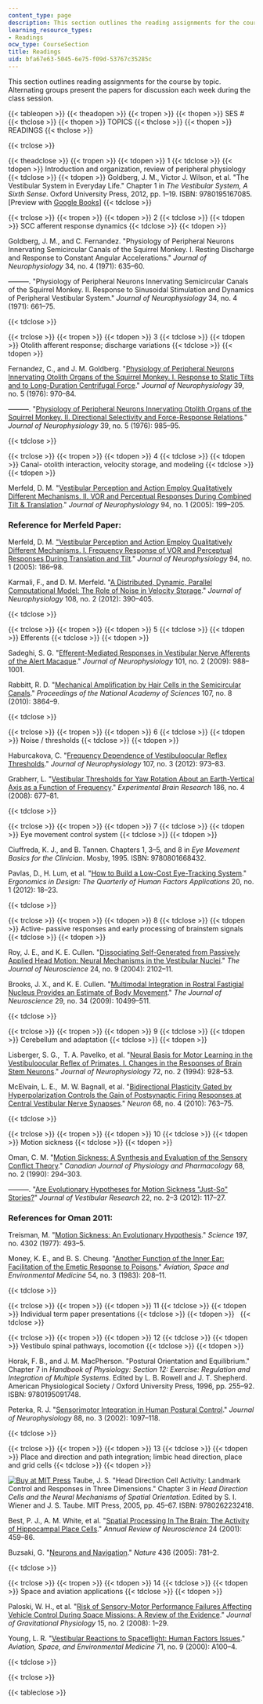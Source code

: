 ```yaml
---
content_type: page
description: This section outlines the reading assignments for the course by topic.
learning_resource_types:
- Readings
ocw_type: CourseSection
title: Readings
uid: bfa67e63-5045-6e75-f09d-53767c35285c
---
```


This section outlines reading assignments for the course by topic. Alternating groups present the papers for discussion each week during the class session.

{{< tableopen >}}
{{< theadopen >}}
{{< tropen >}}
{{< thopen >}}
SES #
{{< thclose >}}
{{< thopen >}}
TOPICS
{{< thclose >}}
{{< thopen >}}
READINGS
{{< thclose >}}

{{< trclose >}}

{{< theadclose >}}
{{< tropen >}}
{{< tdopen >}}
1
{{< tdclose >}}
{{< tdopen >}}
Introduction and organization, review of peripheral physiology
{{< tdclose >}}
{{< tdopen >}}
Goldberg, J. M., Victor J. Wilson, et al. "The Vestibular System in Everyday Life." Chapter 1 in _The Vestibular System, A Sixth Sense_. Oxford University Press, 2012, pp. 1–19. ISBN: 9780195167085. \[Preview with [Google Books](http://books.google.com/books?id=dMixjJPwKdQC&pg=PA1#v=onepage)\]
{{< tdclose >}}

{{< trclose >}}
{{< tropen >}}
{{< tdopen >}}
2
{{< tdclose >}}
{{< tdopen >}}
SCC afferent response dynamics
{{< tdclose >}}
{{< tdopen >}}


Goldberg, J. M., and C. Fernandez. "Physiology of Peripheral Neurons Innervating Semicircular Canals of the Squirrel Monkey. I. Resting Discharge and Response to Constant Angular Accelerations." _Journal of Neurophysiology_ 34, no. 4 (1971): 635–60.

———. "Physiology of Peripheral Neurons Innervating Semicircular Canals of the Squirrel Monkey. II. Response to Sinusoidal Stimulation and Dynamics of Peripheral Vestibular System." _Journal of Neurophysiology_ 34, no. 4 (1971): 661–75.


{{< tdclose >}}

{{< trclose >}}
{{< tropen >}}
{{< tdopen >}}
3
{{< tdclose >}}
{{< tdopen >}}
Otolith afferent response; discharge variations
{{< tdclose >}}
{{< tdopen >}}


Fernandez, C., and J. M. Goldberg. "[Physiology of Peripheral Neurons Innervating Otolith Organs of the Squirrel Monkey. I. Response to Static Tilts and to Long-Duration Centrifugal Force](http://www.ncbi.nlm.nih.gov/pubmed/824412)." _Journal of Neurophysiology_ 39, no. 5 (1976): 970–84.

———. "[Physiology of Peripheral Neurons Innervating Otolith Organs of the Squirrel Monkey. II. Directional Selectivity and Force-Response Relations](http://www.ncbi.nlm.nih.gov/pubmed/824413)." _Journal of Neurophysiology_ 39, no. 5 (1976): 985–95.


{{< tdclose >}}

{{< trclose >}}
{{< tropen >}}
{{< tdopen >}}
4
{{< tdclose >}}
{{< tdopen >}}
Canal- otolith interaction, velocity storage, and modeling
{{< tdclose >}}
{{< tdopen >}}


Merfeld, D. M. "[Vestibular Perception and Action Employ Qualitatively Different Mechanisms. II. VOR and Perceptual Responses During Combined Tilt & Translation](http://dx.doi.org/10.1152/jn.00905.2004)." _Journal of Neurophysiology_ 94, no. 1 (2005): 199–205.

### Reference for Merfeld Paper:

Merfeld, D. M. ["Vestibular Perception and Action Employ Qualitatively Different Mechanisms. I. Frequency Response of VOR and Perceptual Responses During Translation and Tilt](http://dx.doi.org/10.1152/jn.00904.2004)." _Journal of Neurophysiology_ 94, no. 1 (2005): 186–98.

Karmali, F., and D. M. Merfeld. "[A Distributed, Dynamic, Parallel Computational Model: The Role of Noise in Velocity Storage](http://www.ncbi.nlm.nih.gov/pubmed/22514288)." _Journal of Neurophysiology_ 108, no. 2 (2012): 390–405.


{{< tdclose >}}

{{< trclose >}}
{{< tropen >}}
{{< tdopen >}}
5
{{< tdclose >}}
{{< tdopen >}}
Efferents
{{< tdclose >}}
{{< tdopen >}}


Sadeghi, S. G. "[Efferent-Mediated Responses in Vestibular Nerve Afferents of the Alert Macaque](http://www.ncbi.nlm.nih.gov/pubmed/19091917)." _Journal of Neurophysiology_ 101, no. 2 (2009): 988–1001.

Rabbitt, R. D. "[Mechanical Amplification by Hair Cells in the Semicircular Canals](http://www.ncbi.nlm.nih.gov/pubmed/20133682)." _Proceedings of the National Academy of Sciences_ 107, no. 8 (2010): 3864–9.


{{< tdclose >}}

{{< trclose >}}
{{< tropen >}}
{{< tdopen >}}
6
{{< tdclose >}}
{{< tdopen >}}
Noise / thresholds
{{< tdclose >}}
{{< tdopen >}}


Haburcakova, C. "[Frequency Dependence of Vestibuloocular Reflex Thresholds](http://www.ncbi.nlm.nih.gov/pubmed/22072512)." _Journal of Neurophysiology_ 107, no. 3 (2012): 973–83.

Grabherr, L. "[Vestibular Thresholds for Yaw Rotation About an Earth-Vertical Axis as a Function of Frequency](http://www.ncbi.nlm.nih.gov/pubmed/18350283)." _Experimental Brain Research_ 186, no. 4 (2008): 677–81.


{{< tdclose >}}

{{< trclose >}}
{{< tropen >}}
{{< tdopen >}}
7
{{< tdclose >}}
{{< tdopen >}}
Eye movement control system
{{< tdclose >}}
{{< tdopen >}}


Ciuffreda, K. J., and B. Tannen. Chapters 1, 3–5, and 8 in _Eye Movement Basics for the Clinician_. Mosby, 1995. ISBN: 9780801668432.

Pavlas, D., H. Lum, et al. "[How to Build a Low-Cost Eye-Tracking System](http://dx.doi.org/10.1177/1064804611428928 )." _Ergonomics in Design: The Quarterly of Human Factors Applications_ 20, no. 1 (2012): 18–23.


{{< tdclose >}}

{{< trclose >}}
{{< tropen >}}
{{< tdopen >}}
8
{{< tdclose >}}
{{< tdopen >}}
Active- passive responses and early processing of brainstem signals
{{< tdclose >}}
{{< tdopen >}}


Roy, J. E., and K. E. Cullen. "[Dissociating Self-Generated from Passively Applied Head Motion: Neural Mechanisms in the Vestibular Nuclei](http://www.jneurosci.org/content/24/9/2102.short)." _The Journal of Neuroscience_ 24, no. 9 (2004): 2102–11.

Brooks, J. X., and K. E. Cullen. "[Multimodal Integration in Rostral Fastigial Nucleus Provides an Estimate of Body Movement](http://www.jneurosci.org/content/29/34/10499.abstract)." _The Journal of Neuroscience_ 29, no. 34 (2009): 10499–511.


{{< tdclose >}}

{{< trclose >}}
{{< tropen >}}
{{< tdopen >}}
9
{{< tdclose >}}
{{< tdopen >}}
Cerebellum and adaptation
{{< tdclose >}}
{{< tdopen >}}


Lisberger, S. G.,  T. A. Pavelko, et al. "[Neural Basis for Motor Learning in the Vestibuloocular Reflex of Primates. I. Changes in the Responses of Brain Stem Neurons](http://www.ncbi.nlm.nih.gov/pubmed/7983547)." _Journal of Neurophysiology_ 72, no. 2 (1994): 928–53.

McElvain, L. E.,  M. W. Bagnall, et al. "[Bidirectional Plasticity Gated by Hyperpolarization Controls the Gain of Postsynaptic Firing Responses at Central Vestibular Nerve Synapses](http://www.ncbi.nlm.nih.gov/pubmed/21092864)." _Neuron_ 68, no. 4 (2010): 763–75.


{{< tdclose >}}

{{< trclose >}}
{{< tropen >}}
{{< tdopen >}}
10
{{< tdclose >}}
{{< tdopen >}}
Motion sickness
{{< tdclose >}}
{{< tdopen >}}


Oman, C. M. "[Motion Sickness: A Synthesis and Evaluation of the Sensory Conflict Theory](http://www.ncbi.nlm.nih.gov/pubmed/2178753)." _Canadian Journal of Physiology and Pharmacology_ 68, no. 2 (1990): 294–303.

———. "[Are Evolutionary Hypotheses for Motion Sickness "Just-So" Stories?](http://dx.doi.org/10.3233/VES-2011-0432)" _Journal of Vestibular Research_ 22, no. 2–3 (2012): 117–27.

### References for Oman 2011:

Treisman, M. "[Motion Sickness: An Evolutionary Hypothesis](http://dx.doi.org/10.1126/science.301659 )." _Science_ 197, no. 4302 (1977): 493–5.

Money, K. E., and B. S. Cheung. "[Another Function of the Inner Ear: Facilitation of the Emetic Response to Poisons](http://www.ncbi.nlm.nih.gov/pubmed/6847555)." _Aviation, Space and Environmental Medicine_ 54, no. 3 (1983): 208–11.


{{< tdclose >}}

{{< trclose >}}
{{< tropen >}}
{{< tdopen >}}
11
{{< tdclose >}}
{{< tdopen >}}
Individual term paper presentations
{{< tdclose >}}
{{< tdopen >}}
 
{{< tdclose >}}

{{< trclose >}}
{{< tropen >}}
{{< tdopen >}}
12
{{< tdclose >}}
{{< tdopen >}}
Vestibulo spinal pathways, locomotion
{{< tdclose >}}
{{< tdopen >}}


Horak, F. B., and J. M. MacPherson. "Postural Orientation and Equilibrium." Chapter 7 in _Handbook of Physiology: Section 12: Exercise: Regulation and Integration of Multiple Systems_. Edited by L. B. Rowell and J. T. Shepherd. American Physiological Society / Oxford University Press, 1996, pp. 255–92. ISBN: 9780195091748.

Peterka, R. J. "[Sensorimotor Integration in Human Postural Control](http://www.ncbi.nlm.nih.gov/pubmed/12205132)." _Journal of Neurophysiology_ 88, no. 3 (2002): 1097–118.


{{< tdclose >}}

{{< trclose >}}
{{< tropen >}}
{{< tdopen >}}
13
{{< tdclose >}}
{{< tdopen >}}
Place and direction and path integration; limbic head direction, place and grid cells
{{< tdclose >}}
{{< tdopen >}}


[![Buy at MIT Press](https://ocwcms.mit.edu/images/mp_logo.gif)](https://mitpress.mit.edu/9780262232418) Taube, J. S. "Head Direction Cell Activity: Landmark Control and Responses in Three Dimensions." Chapter 3 in _Head Direction Cells and the Neural Mechanisms of Spatial Orientation_. Edited by S. I. Wiener and J. S. Taube. MIT Press, 2005, pp. 45–67. ISBN: 9780262232418.

Best, P. J., A. M. White, et al. "[Spatial Processing In The Brain: The Activity of Hippocampal Place Cells](http://dx.doi.org/10.1146/annurev.neuro.24.1.459)." _Annual Review of Neuroscience_ 24 (2001): 459–86.

Buzsaki, G. "[Neurons and Navigation](http://dx.doi.org/10.1038/436781a)." _Nature_ 436 (2005): 781–2.


{{< tdclose >}}

{{< trclose >}}
{{< tropen >}}
{{< tdopen >}}
14
{{< tdclose >}}
{{< tdopen >}}
Space and aviation applications
{{< tdclose >}}
{{< tdopen >}}


Paloski, W. H., et al. "[Risk of Sensory-Motor Performance Failures Affecting Vehicle Control During Space Missions: A Review of the Evidence](http://www.mendeley.com/catalog/risk-sensorymotor-performance-failures-affecting-vehicle-control-during-space-missions-review-eviden/)." _Journal of Gravitational Physiology_ 15, no. 2 (2008): 1–29.

Young, L. R. "[Vestibular Reactions to Spaceflight: Human Factors Issues](http://www.ncbi.nlm.nih.gov/pubmed/10993318)." _Aviation, Space, and Environmental Medicine_ 71, no. 9 (2000): A100–4.


{{< tdclose >}}

{{< trclose >}}

{{< tableclose >}}